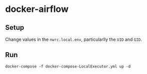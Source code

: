 # docker-airflow

## Setup
Change values in the `nwrc.local.env`, particularlly the `UID` and `GID`.

## Run
```
docker-compose -f docker-compose-LocalExecutor.yml up -d
```